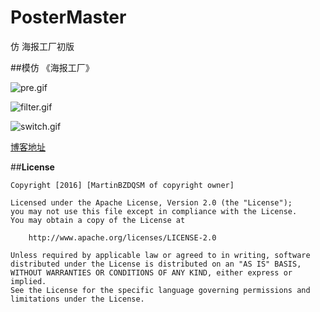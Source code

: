 # PosterMaster
仿 海报工厂初版

##模仿 《海报工厂》


![pre.gif](https://github.com/MartinBZDQSM/PosterMaster/blob/master/app/src/main/res/raw/pre.gif)

![filter.gif](https://github.com/MartinBZDQSM/PosterMaster/blob/master/app/src/main/res/raw/filter.gif)

![switch.gif](https://github.com/MartinBZDQSM/PosterMaster/blob/master/app/src/main/res/raw/switch.gif)

[博客地址](http://www.jianshu.com/p/7ec2d62ae9f8 "博客地址")

##**License**

```license
Copyright [2016] [MartinBZDQSM of copyright owner]

Licensed under the Apache License, Version 2.0 (the "License");
you may not use this file except in compliance with the License.
You may obtain a copy of the License at

    http://www.apache.org/licenses/LICENSE-2.0

Unless required by applicable law or agreed to in writing, software
distributed under the License is distributed on an "AS IS" BASIS,
WITHOUT WARRANTIES OR CONDITIONS OF ANY KIND, either express or implied.
See the License for the specific language governing permissions and
limitations under the License.
```
